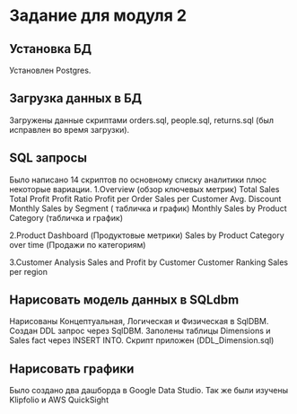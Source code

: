 # Задание для модуля 2

## Установка БД
Установлен Postgres.

## Загрузка данных в БД
Загружены данные скриптами orders.sql, people.sql, returns.sql (был исправлен во время загрузки).

## SQL запросы
Было написано 14 скриптов по основному списку аналитики плюс некоторые вариации.
1.Overview (обзор ключевых метрик)
Total Sales
Total Profit
Profit Ratio
Profit per Order
Sales per Customer
Avg. Discount
Monthly Sales by Segment ( табличка и график)
Monthly Sales by Product Category (табличка и график)

2.Product Dashboard (Продуктовые метрики)
Sales by Product Category over time (Продажи по категориям)

3.Customer Analysis
Sales and Profit by Customer
Customer Ranking
Sales per region

## Нарисовать модель данных в SQLdbm

Нарисованы Концептуальная, Логическая и Физическая в SqlDBM.
Создан DDL запрос через SqlDBM.
Заполены таблицы Dimensions и Sales fact через INSERT INTO. Скрипт приложен (DDL_Dimension.sql)

## Нарисовать графики

Было создано два дашборда в Google Data Studio. Так же были изучены Klipfolio и AWS QuickSight